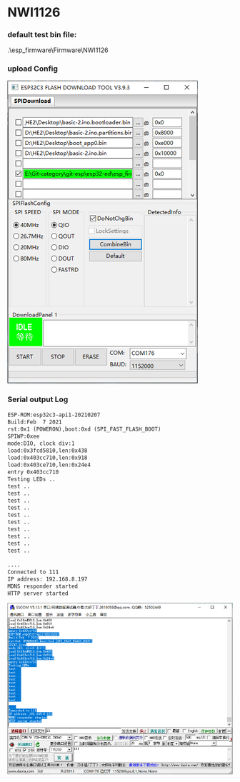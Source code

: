 
# NWI1126


### default test bin file:
.\esp_firmware\Firmware\NWI1126

### upload Config 

![](35-06-15-06-06-2023.png)

### Serial output Log 

    ESP-ROM:esp32c3-api1-20210207
    Build:Feb  7 2021
    rst:0x1 (POWERON),boot:0xd (SPI_FAST_FLASH_BOOT)
    SPIWP:0xee
    mode:DIO, clock div:1
    load:0x3fcd5810,len:0x438
    load:0x403cc710,len:0x918
    load:0x403ce710,len:0x24e4
    entry 0x403cc710
    Testing LEDs .. 
    test ..
    test ..
    test ..
    test ..
    test ..
    test ..
    test ..
    test ..
    test ..
    test ..

    ....
    Connected to 111
    IP address: 192.168.8.197
    MDNS responder started
    HTTP server started


![](57-06-15-06-06-2023.png)